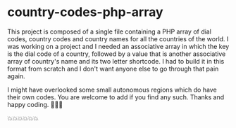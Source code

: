 # country-codes-php-array
This project is composed of a single file containing a PHP array of dial codes, country codes and country names for all the countries of the world. I was working on a project and I needed an associative array in which the key is the dial code of a country, followed by a value that is another associative array of country's name and its two letter shortcode. I had to build it in this format from scratch and I don't want anyone else to go through that pain again.

I might have overlooked some small autonomous regions which do have their own codes. You are welcome to add if you find any such. Thanks and happy coding. 🙂🙂🙂

💥💥💥💥💥💥
